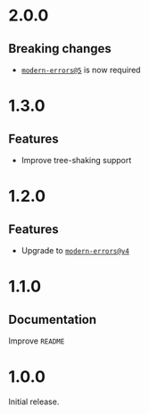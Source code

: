 # 2.0.0

## Breaking changes

- [`modern-errors@5`](https://github.com/ehmicky/modern-errors/releases/tag/5.0.0)
  is now required

# 1.3.0

## Features

- Improve tree-shaking support

# 1.2.0

## Features

- Upgrade to
  [`modern-errors@v4`](https://github.com/ehmicky/modern-errors/releases/tag/4.0.0)

# 1.1.0

## Documentation

Improve `README`

# 1.0.0

Initial release.
